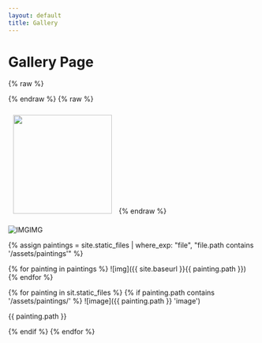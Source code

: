 ```yaml
---
layout: default
title: Gallery
---
```


# Gallery Page
{% raw %}
<style>
.gallery-item {
  display: inline-block;
  margin: 10px;
}

.gallery-item img {
  width: 200px;
  height: 200px;
  object-fit: cover;
}
</style>
{% endraw %}
{% raw %}
<div class=gallery-item>
<img src="./assets/paintings/Chacho.JPG" />
</div>
{% endraw %}

![IMGIMG](https://github.com/nancytravers/nancytravers.github.io/blob/main/assets/paintings/group.jpg)

{% assign paintings = site.static_files | where_exp: "file", "file.path contains '/assets/paintings'" %}

{% for painting in paintings %}
	![img]({{ site.baseurl }}{{ painting.path }})
{% endfor %}


{% for painting in sit.static_files %}
 {% if painting.path contains '/assets/paintings/' %}
  ![image]({{ painting.path }} 'image')
	<p> {{ painting.path }} </p>
 {% endif %}
{% endfor %}


